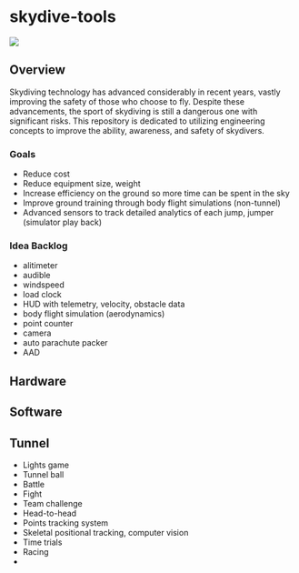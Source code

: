 # skydive-tools

<img src="http://niftyhedgehog.com/skydive-tools/images/cypres_unbox.jpg">

## Overview
Skydiving technology has advanced considerably in recent years, vastly improving the safety of those who choose to fly. Despite these advancements, the sport of skydiving is still a dangerous one with significant risks. This repository is dedicated to utilizing engineering concepts to improve the ability, awareness, and safety of skydivers.

### Goals
* Reduce cost
* Reduce equipment size, weight
* Increase efficiency on the ground so more time can be spent in the sky
* Improve ground training through body flight simulations (non-tunnel)
* Advanced sensors to track detailed analytics of each jump, jumper (simulator play back)

### Idea Backlog
* alitimeter
* audible
* windspeed
* load clock
* HUD with telemetry, velocity, obstacle data
* body flight simulation (aerodynamics)
* point counter
* camera
* auto parachute packer
* AAD

## Hardware

## Software

## Tunnel
* Lights game
* Tunnel ball
* Battle
* Fight
* Team challenge
* Head-to-head
* Points tracking system 
* Skeletal positional tracking, computer vision
* Time trials
* Racing
* 
